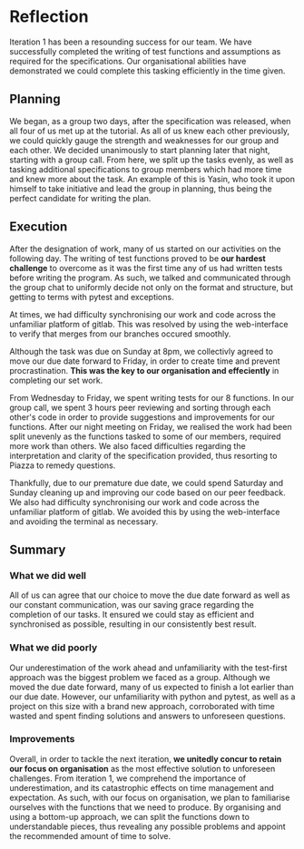 # Reflection

Iteration 1 has been a resounding success for our team. We have successfully 
completed the writing of test functions and assumptions as required for the
specifications. Our organisational abilities have demonstrated we could complete
this tasking efficiently in the time given.

## Planning
We began, as a group two days, after the specification was released, when all 
four of us met up at the tutorial. As all of us knew each other previously, we
could quickly gauge the strength and weaknesses for our group and each other. We 
decided unanimously to start planning later that night, starting with a group
call. From here, we split up the tasks evenly, as well as tasking additional
specifications to group members which had more time and knew more about the 
task. An example of this is Yasin, who took it upon himself to take initiative
and lead the group in planning, thus being the perfect candidate for writing the
plan.

## Execution
After the designation of work, many of us started on our activities on the 
following day. The writing of test functions proved to be **our hardest challenge**
to overcome as it was the first time any of us had written tests before writing
the program. As such, we talked and communicated through the group chat to 
uniformly decide not only on the format and structure, but getting to terms with
pytest and exceptions. 

At times, we had difficulty synchronising our work and code across the unfamiliar
platform of gitlab. This was resolved by using the web-interface to verify 
that merges from our branches occured smoothly.

Although the task was due on Sunday at 8pm, we collectivly agreed to move our
due date forward to Friday, in order to create time and prevent procrastination.
**This was the key to our organisation and effeciently** in completing our set work.

From Wednesday to Friday, we spent writing tests for our 8 functions. In our 
group call, we spent 3 hours peer reviewing and sorting through each other's 
code in order to provide suggestions and improvements for our functions. After 
our night meeting on Friday, we realised the work had been split unevenly as 
the functions tasked to some of our members, required more work than others. We 
also faced difficulties regarding the interpretation and clarity of the 
specification provided, thus resorting to Piazza to remedy questions.

Thankfully, due to our premature due date, we could spend Saturday and Sunday
cleaning up and improving our code based on our peer feedback. We also had 
difficulty synchronising our work and code across the unfamiliar platform of 
gitlab. We avoided this by using the web-interface and avoiding the terminal as 
necessary.

## Summary
### What we did well
All of us can agree that our choice to move the due date forward as well as our
constant communication, was our saving grace regarding the completion of our
tasks. It ensured we could stay as efficient and synchronised as possible,
resulting in our consistently best result.

### What we did poorly
Our underestimation of the work ahead and unfamiliarity with the test-first
approach was the biggest problem we faced as a group. Although we moved the due
date forward, many of us expected to finish a lot earlier than our due date.
However, our unfamiliarity with python and pytest, as well as a project on this
size with a brand new approach, corroborated with time wasted and spent finding
solutions and answers to unforeseen questions.

### Improvements
Overall, in order to tackle the next iteration, **we unitedly concur to retain our focus on organisation** 
as the most effective solution to unforeseen challenges. From iteration 1,
we comprehend the importance of underestimation, and its catastrophic effects on
time management and expectation. As such, with our focus on organisation, we plan to familiarise ourselves with
the functions that we need to produce. By organising and using a bottom-up 
approach, we can split the functions down to understandable pieces, thus revealing
any possible problems and appoint the recommended amount of time to solve.



